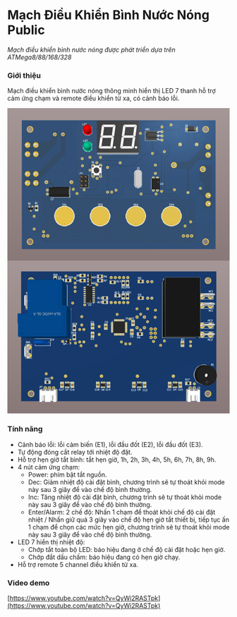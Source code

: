 # Mạch Điều Khiển Bình Nước Nóng Public
*Mạch điều khiển bình nước nóng được phát triển dựa trên ATMega8/88/168/328*

### Giới thiệu
Mạch điều khiển bình nước nóng thông minh hiển thị LED 7 thanh hỗ trợ cảm ứng chạm và remote điều khiển từ xa, có cảnh báo lỗi.

![Mạch điều khiển bình nước nóng](/images/image-01.png)

### Tính năng
- Cảnh báo lỗi: lỗi cảm biến (E1), lỗi đầu đốt (E2), lỗi đầu đốt (E3).
- Tự động đóng cắt relay tới nhiệt độ đặt.
- Hỗ trợ hẹn giờ tắt bình: tắt hẹn giờ, 1h, 2h, 3h, 4h, 5h, 6h, 7h, 8h, 9h.
- 4 nút cảm ứng chạm:
  + Power: phím bật tắt nguồn.
  + Dec: Giảm nhiệt độ cài đặt bình, chương trình sẽ tự thoát khỏi mode này sau 3 giây để vào chế độ bình thường.
  + Inc: Tăng nhiệt độ cài đặt bình, chương trình sẽ tự thoát khỏi mode này sau 3 giây để vào chế độ bình thường.
  + Enter/Alarm: 2 chế độ: Nhấn 1 chạm để thoát khỏi chế độ cài đặt nhiệt / Nhấn giữ quá 3 giây vào chế độ hẹn giờ tắt thiết bị, tiếp tục ấn 1 chạm để chọn các mức hẹn giờ, chương trình sẽ tự thoát khỏi mode này sau 3 giây để vào chế độ bình thường.
- LED 7 hiển thị nhiệt độ:
  + Chớp tắt toàn bộ LED: báo hiệu đang ở chế độ cài đặt hoặc hẹn giờ.
  + Chớp đắt dấu chấm: báo hiệu đang có hẹn giờ chạy.
- Hỗ trợ remote 5 channel điều khiển từ xa.

### Video demo
[https://www.youtube.com/watch?v=QyWi2RASTpk](https://www.youtube.com/watch?v=QyWi2RASTpk)
